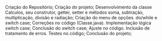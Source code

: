Criação do Repositório;
Criação do projeto;
Desenvolvimento da classe Calculos, seu construtor, getter, setter e métodos soma, subtração, multiplicação, divisão e radiação;
Criação do menu de opções. do/while e switch case;
Correções no código (Classe.java). Implementação lógica switch case;
Conclusão do switch case;
Ajuste no código. Inclusão de tratamento de erros. Testes no código;
Conclusão do projeto;